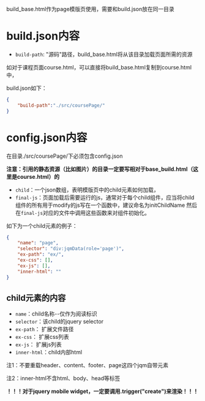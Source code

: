 build_base.html作为page模版页使用，需要和build.json放在同一目录

build.json内容
====================
* `build-path`: "源码"路径，build_base.html将从该目录加载页面所需的资源

如对于课程页面course.html，可以直接将build_base.html复制到course.html中，

build.json如下：

```json
{
	"build-path":"./src/coursePage/"
}
```

config.json内容
====================
在目录./src/coursePage/下必须包含config.json

**注意：引用的静态资源（比如图片）的目录一定要写相对于base_build.html（这里是course.html）的**

* `child`：一个json数组，表明模版页中的child元素如何加载，
* `final-js`：页面加载后需要运行的js，通常对于每个child组件，应当将child组件的所有用于modify的js写在一个函数中，建议命名为initChildName
然后在`final-js`对应的文件中调用这些函数来对组件初始化。

如下为一个child元素的例子：

```json
{
	"name": "page",
	"selector": "div:jqmData(role='page')",
	"ex-path": "ex/",
	"ex-css": [],
	"ex-js": [],
	"inner-html": ""
}
```

child元素的内容
---------------------
- `name`：child名称--仅作为阅读标识
- `selector`：该child的jquery selector
- `ex-path`： 扩展文件路径
- `ex-css`： 扩展css列表
- `ex-js`： 扩展js列表
- `inner-html`：child内部html

注1：不要重载header、content、footer、page这四个jqm自带元素

注2：inner-html不含html、body、head等标签


**！！！对于jquery mobile widget，一定要调用.trigger("create")来渲染！！！**


